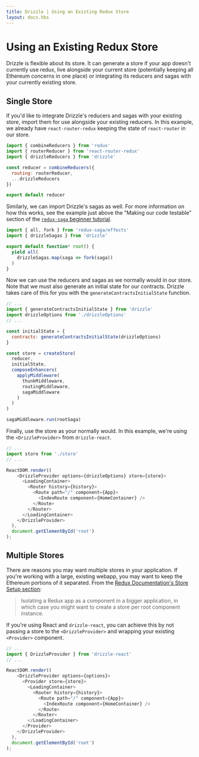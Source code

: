 ```yaml
---
title: Drizzle | Using an Existing Redux Store
layout: docs.hbs
---
```

# Using an Existing Redux Store

Drizzle is flexible about its store. It can generate a store if your app doesn't currently use redux, live alongside your current store (potentially keeping all Ethereum concerns in one place) or integrating its reducers and sagas with your currently existing store.

## Single Store

If you'd like to integrate Drizzle's reducers and sagas with your existing store, import them for use alongside your existing reducers. In this example, we already have `react-router-redux` keeping the state of `react-router` in our store.

```javascript
import { combineReducers } from 'redux'
import { routerReducer } from 'react-router-redux'
import { drizzleReducers } from 'drizzle'

const reducer = combineReducers({
  routing: routerReducer,
  ...drizzleReducers
})

export default reducer
```

Similarly, we can import Drizzle's sagas as well. For more information on how this works, see the example just above the "Making our code testable" section of the [`redux-saga` beginner tutorial](https://redux-saga.js.org/docs/introduction/BeginnerTutorial.html).

```javascript
import { all, fork } from 'redux-saga/effects'
import { drizzleSagas } from 'drizzle'

export default function* root() {
  yield all(
    drizzleSagas.map(saga => fork(saga))
  )
}
```

Now we can use the reducers and sagas as we normally would in our store. Note that we must also generate an initial state for our contracts. Drizzle takes care of this for you with the `generateContractsInitialState` function.

```javascript
// ...
import { generateContractsInitialState } from 'drizzle'
import drizzleOptions from './drizzleOptions'
// ...

const initialState = {
  contracts: generateContractsInitialState(drizzleOptions)
}

const store = createStore(
  reducer,
  initialState,
  composeEnhancers(
    applyMiddleware(
      thunkMiddleware,
      routingMiddleware,
      sagaMiddleware
    )
  )
)

sagaMiddleware.run(rootSaga)
```

Finally, use the store as your normally would. In this example, we're using the `<DrizzleProvider>` from `drizzle-react`.

```javascript
// ...
import store from './store'
// ...

ReactDOM.render((
    <DrizzleProvider options={drizzleOptions} store={store}>
      <LoadingContainer>
        <Router history={history}>
          <Route path="/" component={App}>
            <IndexRoute component={HomeContainer} />
          </Route>
        </Router>
      </LoadingContainer>
    </DrizzleProvider>
  ),
  document.getElementById('root')
);
```

## Multiple Stores

There are reasons you may want multiple stores in your application. If you're working with a large, existing webapp, you may want to keep the Ethereum portions of it separated. From the [Redux Documentation's Store Setup section](https://redux.js.org/faq/store-setup#can-or-should-i-create-multiple-stores-can-i-import-my-store-directly-and-use-it-in-components-myself):

> Isolating a Redux app as a component in a bigger application, in which case you might want to create a store per root component instance.

If you're using React and `drizzle-react`, you can achieve this by not passing a store to the `<DrizzleProvider>` and wrapping your existing `<Provider>` component.

```javascript
// ...
import { DrizzleProvider } from 'drizzle-react'
// ...

ReactDOM.render((
    <DrizzleProvider options={options}>
      <Provider store={store}>
        <LoadingContainer>
          <Router history={history}>
            <Route path="/" component={App}>
              <IndexRoute component={HomeContainer} />
            </Route>
          </Router>
        </LoadingContainer>
      </Provider>
    </DrizzleProvider>
  ),
  document.getElementById('root')
);
```
